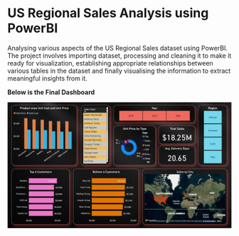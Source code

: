 # US Regional Sales Analysis using PowerBI
 Analysing various aspects of the US Regional Sales dataset using PowerBI. The project involves importing dataset, processing and cleaning it to make it ready for visualization, establishing appropriate relationships between various tables in the dataset and finally visualising the information to extract meaningful insights from it.


**Below is the Final Dashboard**

![Test Image 1](https://github.com/desaikun1996/US-Regional-Sales-Analysis-using-PowerBI/blob/main/FinalDashboard.png)
